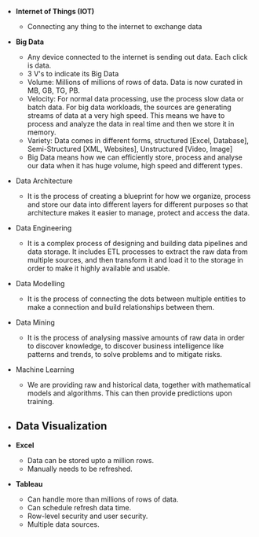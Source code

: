 - **Internet of Things (IOT)**
  - Connecting any thing to the internet to exchange data
- **Big Data**
  - Any device connected to the internet is sending out data. Each click is data. 
  - 3 V's to indicate its Big Data
  - Volume: Millions of millions of rows of data. Data is now curated in MB, GB, TG, PB.
  - Velocity: For normal data processing, use the process slow data or batch data. For big data workloads, the sources are generating streams of data at a very high speed. This means we have to process and analyze the data in real time and then we store it in memory.
  - Variety: Data comes in different forms, structured [Excel, Database], Semi-Structured [XML, Websites], Unstructured [Video, Image]
  - Big Data means how we can efficiently store, process and analyse our data when it has huge volume, high speed and different types.

- Data Architecture
  - It is the process of creating a blueprint for how we organize, process and store our data into different layers for different purposes so that architecture makes it easier to manage, protect and access the data.
- Data Engineering
  - It is a complex process of designing and building data pipelines and data storage. It includes ETL processes to extract the raw data from multiple sources, and then transform it and load it to the storage in order to make it highly available and usable.
- Data Modelling
  - It is the process of connecting the dots between multiple entities to make a connection and build relationships between them.
- Data Mining
  - It is the process of analysing massive amounts of raw data in order to discover knowledge, to discover business intelligence like patterns and trends, to solve problems and to mitigate risks. 
- Machine Learning
  - We are providing raw and historical data, together with mathematical models and algorithms. This can then provide predictions upon training. 
- Data Visualization
  - 

- **Excel**
  - Data can be stored upto a million rows.
  - Manually needs to be refreshed.
- **Tableau**
  - Can handle more than millions of rows of data.
  - Can schedule refresh data time.
  - Row-level security and user security.
  - Multiple data sources.
